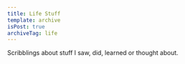 ```yaml
---
title: Life Stuff
template: archive
isPost: true
archiveTag: life
---
```


Scribblings about stuff I saw, did, learned or thought about.

